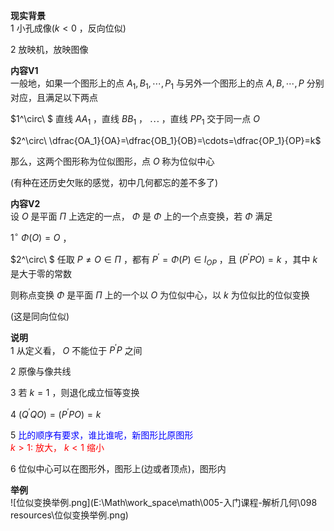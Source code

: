 **现实背景**  
1 小孔成像($k<0$ ，反向位似)  
  
2 放映机，放映图像  
  
**内容V1**  
一般地，如果一个图形上的点 $A_1,B_1,\cdots,P_1$ 与另外一个图形上的点 $A,B,\cdots,P$ 分别对应，且满足以下两点  
  
$1^\circ\ $ 直线 $AA_1$ ，直线 $BB_1$ ， $\cdots$ ，直线 $PP_1$ 交于同一点 $O$  
  
$2^\circ\ \dfrac{OA_1}{OA}=\dfrac{OB_1}{OB}=\cdots=\dfrac{OP_1}{OP}=k$  
  
那么，这两个图形称为位似图形，点 $O$ 称为位似中心  
  
(有种在还历史欠账的感觉，初中几何都忘的差不多了)  
  
**内容V2**  
设 $O$ 是平面 $\Pi$ 上选定的一点， $\Phi$ 是 $\Phi$ 上的一个点变换，若 $\Phi$ 满足  
  
$1^\circ\ \Phi(O)=O$ ，  
  
$2^\circ\ $ 任取 $P\neq O\in\Pi$ ，都有 $P^\prime=\Phi(P)\in l_{OP}$ ，且 $(P^\prime P O)=k$ ，其中 $k$ 是大于零的常数  
  
则称点变换 $\Phi$ 是平面 $\Pi$ 上的一个以 $O$ 为位似中心，以 $k$ 为位似比的位似变换  
  
(这是同向位似)  
  
**说明**  
1 从定义看， $O$ 不能位于 $P^\prime P$ 之间  
  
2 原像与像共线  
  
3 若 $k=1$ ，则退化成立恒等变换  
  
4 $(Q^\prime QO)=(P^\prime PO)=k$  
  
5 <font color=blue>比的顺序有要求，谁比谁呢，新图形比原图形</font>  
<font color=red>$k>1$: 放大， $k<1$ 缩小</font>  
  
6 位似中心可以在图形外，图形上(边或者顶点)，图形内  
  
**举例**  
![位似变换举例.png](E:\Math\work_space\math\005-入门课程-解析几何\098 resources\位似变换举例.png)  
